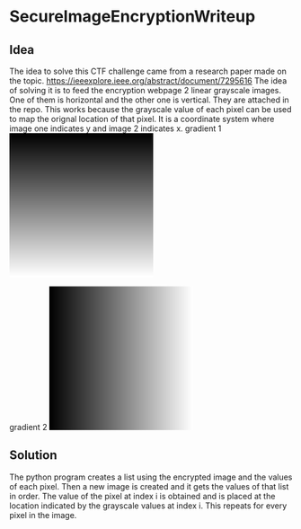 # SecureImageEncryptionWriteup
## Idea
The idea to solve this CTF challenge came from a research paper made on the topic.
https://ieeexplore.ieee.org/abstract/document/7295616 
The idea of solving it is to feed the encryption webpage 2 linear grayscale images. One of them is horizontal and the other one is vertical. They are attached in the repo. This works because the grayscale value of each pixel can be used to map the orignal location of that pixel.
It is a coordinate system where image one indicates y and image 2 indicates x.
gradient 1
    ![alt text](gradient1.png)

gradient 2
    ![alt text](gradient2.png)
## Solution
The python program creates a list using the encrypted image and the values of each pixel.
Then a new image is created and it gets the values of that list in order.
The value of the pixel at index i is obtained and is placed at the location indicated by the grayscale values at index i.
This repeats for every pixel in the image.
